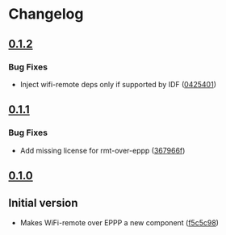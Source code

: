# Changelog

## [0.1.2](https://github.com/espressif/esp-wifi-remote/commits/wifi_rmt_eppp-v0.1.2)

### Bug Fixes

- Inject wifi-remote deps only if supported by IDF ([0425401](https://github.com/espressif/esp-wifi-remote/commit/0425401))

## [0.1.1](https://github.com/espressif/esp-wifi-remote/commits/wifi_rmt_eppp-v0.1.1)

### Bug Fixes

- Add missing license for rmt-over-eppp ([367966f](https://github.com/espressif/esp-wifi-remote/commit/367966f))

## [0.1.0](https://github.com/espressif/esp-wifi-remote/commits/wifi_rmt_eppp-v0.1.0)

## Initial version

- Makes WiFi-remote over EPPP a new component ([f5c5c98](https://github.com/espressif/esp-wifi-remote/commit/f5c5c98))

